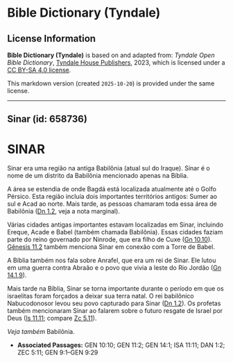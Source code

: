 # Bible Dictionary (Tyndale)

## License Information

**Bible Dictionary (Tyndale)** is based on and adapted from: _Tyndale Open Bible Dictionary_, [Tyndale House Publishers](https://tyndaleopenresources.com/), 2023, which is licensed under a [CC BY-SA 4.0 license](https://creativecommons.org/licenses/by-sa/4.0/legalcode.en).

This markdown version (created `2025-10-20`) is provided under the same license.



--------------------------------

## Sinar (id: 658736)

SINAR
=====

Sinar era uma região na antiga Babilônia (atual sul do Iraque). Sinar é o nome de um distrito da Babilônia mencionado apenas na Bíblia.

A área se estendia de onde Bagdá está localizada atualmente até o Golfo Pérsico. Esta região incluía dois importantes territórios antigos: Sumer ao sul e Acad ao norte. Mais tarde, as pessoas chamaram toda essa área de Babilônia ([Dn 1\.2](https://ref.ly/Dan1:2), veja a nota marginal).

Várias cidades antigas importantes estavam localizadas em Sinar, incluindo Ereque, Acade e Babel (também chamada Babilônia). Essas cidades faziam parte do reino governado por Ninrode, que era filho de Cuxe ([Gn 10\.10](https://ref.ly/Gen10:10)). [Gênesis 11\.2](https://ref.ly/Gen11:2) também menciona Sinar em conexão com a Torre de Babel.

A Bíblia também nos fala sobre Anrafel, que era um rei de Sinar. Ele lutou em uma guerra contra Abraão e o povo que vivia a leste do Rio Jordão ([Gn 14\.1](https://ref.ly/Gen14:1),[9](https://ref.ly/Gen9:1-Gen9:29)).

Mais tarde na Bíblia, Sinar se torna importante durante o período em que os israelitas foram forçados a deixar sua terra natal. O rei babilônico Nabucodonosor levou seu povo capturado para Sinar ([Dn 1\.2](https://ref.ly/Dan1:2)). Os profetas também mencionaram Sinar ao falarem sobre o futuro resgate de Israel por Deus ([Is 11\.11](https://ref.ly/Isa11:11); compare [Zc 5\.11](https://ref.ly/Zech5:11)).

*Veja também* Babilônia.

* **Associated Passages:** GEN 10:10; GEN 11:2; GEN 14:1; ISA 11:11; DAN 1:2; ZEC 5:11; GEN 9:1–GEN 9:29

